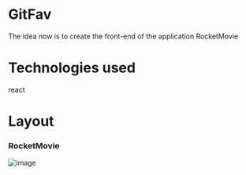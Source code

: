 # GitFav
The idea now is to create the front-end of the application RocketMovie
# Technologies used
react
# Layout
### RocketMovie
![image](https://user-images.githubusercontent.com/116130802/235512649-e6134218-f828-480d-96e0-141d57ea15e8.png)

